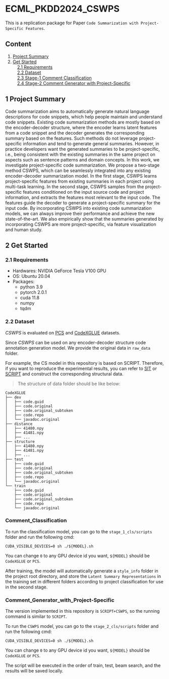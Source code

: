 # ECML_PKDD2024_CSWPS
This is a replication package for Paper `Code Summarization with Project-Specific Features`.<br>


## Content
1. [Project Summary](#1-Project-Summary)<br>
2. [Get Started](#2-Get-Started)<br>
&ensp;&ensp;[2.1 Requirements](#21-Requirements)<br>
&ensp;&ensp;[2.2 Dataset](#22-Dataset)<br>
&ensp;&ensp;[2.3 Stage-1 Comment Classification](#Comment_Classification)<br>
&ensp;&ensp;[2.4 Stage-2 Comment Generator with Project-Specific](#Comment_Generator_with_Project-Specific)<br>

## 1 Project Summary
Code summarization aims to automatically generate natural language descriptions for code snippets, which help people maintain and understand code snippets. Existing code summarization methods are mostly based on the encoder-decoder structure, where the encoder learns latent features from a code snippet and the decoder generates the corresponding summary based on the features. Such methods do not leverage project-specific information and tend to generate general summaries. However, in practice developers want the generated summaries to be project-specific, i.e., being consistent with the existing summaries in the same project on aspects such as sentence patterns and domain concepts. In this work, we investigate project-specific code summarization. We propose a two-stage method CSWPS, which can be seamlessly integrated into any existing encoder-decoder summarization model. In the first stage, CSWPS learns project-specific features from existing summaries in each project using multi-task learning. In the second stage, CSWPS samples from the project-specific features conditioned on the input source code and project information, and extracts the features most relevant to the input code. The features guide the decoder to generate a project-specific summary for the input code. By incorporating CSWPS into existing code summarization models, we can always improve their performance and achieve the new state-of-the-art. We also empirically show that the summaries generated by incorporating CSWPS are more project-specific, via feature visualization and human study. 


## 2 Get Started
### 2.1 Requirements
* Hardwares: NVIDIA GeForce Tesla V100 GPU
* OS: Ubuntu 20.04
* Packages: 
  * python 3.9
  * pytorch 2.0.1
  * cuda 11.8
  * numpy
  * tqdm



### 2.2 Dataset
*CSWPS* is evaluated on [PCS](https://github.com/pkuserc/MPCos_ASE2022.git) and [CodeXGLUE](https://github.com/microsoft/CodeXGLUE) datasets.<br>

Since *CSWPS* can be used on any encoder-decoder structure code annotation generation model. We provide the original data in `raw_data` folder.<br>

For example, the CS model in this repository is based on SCRIPT. Therefore, if you want to reproduce the experimental results, you can refer to [SIT](https://github.com/gingasan/sit3) or [SCRIPT](https://github.com/GoneZ5/SCRIPT) and construct the corresponding structural data.

> The structure of data folder should be like below:

```
CodeXGLUE
├── dev
│   ├── code.guid
│   ├── code.original
│   ├── code.original_subtoken
│   ├── code.repo
│   └── javadoc.original
├── distance
│   ├── 41480.npy
│   ├── 41481.npy
│   ├── ...
├── structure
│   ├── 41480.npy
│   ├── 41481.npy
│   ├── ...
├── test
│   ├── code.guid
│   ├── code.original
│   ├── code.original_subtoken
│   ├── code.repo
│   └── javadoc.original
└── train
    ├── code.guid
    ├── code.original
    ├── code.original_subtoken
    ├── code.repo
    └── javadoc.original
```

### Comment_Classification

To run the classification model, you can go to the `stage_1_cls/scripts` folder and run the following cmd:

```
CUDA_VISIBLE_DEVICES=0 sh ./${MODEL}.sh
```

You can change `0` to any GPU device id you want, `${MODEL}` should be `CodeXGLUE` or `PCS`.

After training, the model will automatically generate a `style_info` folder in the project root directory, and store the `Latent Summary Representations` in the training set in different folders according to project classification for use in the second stage.

### Comment_Generator_with_Project-Specific

The version implemented in this repository is `SCRIPT+CSWPS`, so the running command is similar to `SCRIPT`.

To run the `CSWPS` model, you can go to the `stage_2_cls/scripts` folder and run the following cmd:

```
CUDA_VISIBLE_DEVICES=0 sh ./${MODEL}.sh
```

You can change `0` to any GPU device id you want, `${MODEL}` should be `CodeXGLUE` or `PCS`.

The script will be executed in the order of train, test, beam search, and the results will be saved locally.




